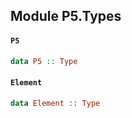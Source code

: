 ## Module P5.Types

#### `P5`

``` purescript
data P5 :: Type
```

#### `Element`

``` purescript
data Element :: Type
```


